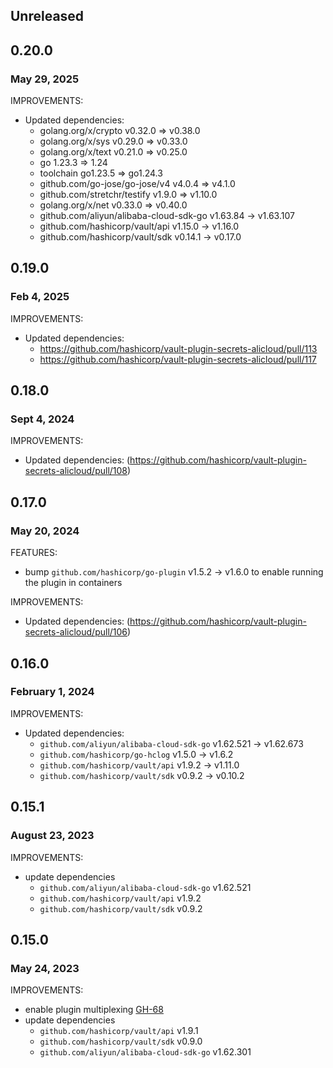 ## Unreleased

## 0.20.0
### May 29, 2025

IMPROVEMENTS:
* Updated dependencies: 
   * golang.org/x/crypto v0.32.0 => v0.38.0
   * golang.org/x/sys v0.29.0 => v0.33.0
   * golang.org/x/text v0.21.0 => v0.25.0
   * go 1.23.3 => 1.24
   * toolchain go1.23.5 => go1.24.3
   * github.com/go-jose/go-jose/v4 v4.0.4 => v4.1.0
   * github.com/stretchr/testify v1.9.0 => v1.10.0
   * golang.org/x/net v0.33.0 => v0.40.0
   * github.com/aliyun/alibaba-cloud-sdk-go v1.63.84 -> v1.63.107
   * github.com/hashicorp/vault/api v1.15.0 -> v1.16.0
   * github.com/hashicorp/vault/sdk v0.14.1 -> v0.17.0
 
## 0.19.0
### Feb 4, 2025

IMPROVEMENTS:
* Updated dependencies:
   * https://github.com/hashicorp/vault-plugin-secrets-alicloud/pull/113
   * https://github.com/hashicorp/vault-plugin-secrets-alicloud/pull/117

## 0.18.0
### Sept 4, 2024

IMPROVEMENTS:
* Updated dependencies: (https://github.com/hashicorp/vault-plugin-secrets-alicloud/pull/108)

## 0.17.0
### May 20, 2024

FEATURES:
* bump `github.com/hashicorp/go-plugin` v1.5.2 -> v1.6.0 to enable running the plugin in containers

IMPROVEMENTS:
* Updated dependencies: (https://github.com/hashicorp/vault-plugin-secrets-alicloud/pull/106)

## 0.16.0
### February 1, 2024

IMPROVEMENTS:
* Updated dependencies:
   * `github.com/aliyun/alibaba-cloud-sdk-go` v1.62.521 -> v1.62.673
   * `github.com/hashicorp/go-hclog` v1.5.0 -> v1.6.2
   * `github.com/hashicorp/vault/api` v1.9.2 -> v1.11.0
   * `github.com/hashicorp/vault/sdk` v0.9.2 -> v0.10.2

## 0.15.1
### August 23, 2023

IMPROVEMENTS:
* update dependencies
  * `github.com/aliyun/alibaba-cloud-sdk-go` v1.62.521
  * `github.com/hashicorp/vault/api` v1.9.2
  * `github.com/hashicorp/vault/sdk` v0.9.2

## 0.15.0
### May 24, 2023

IMPROVEMENTS:
* enable plugin multiplexing [GH-68](https://github.com/hashicorp/vault-plugin-secrets-alicloud/pull/68)
* update dependencies
  * `github.com/hashicorp/vault/api` v1.9.1
  * `github.com/hashicorp/vault/sdk` v0.9.0
  * `github.com/aliyun/alibaba-cloud-sdk-go` v1.62.301
